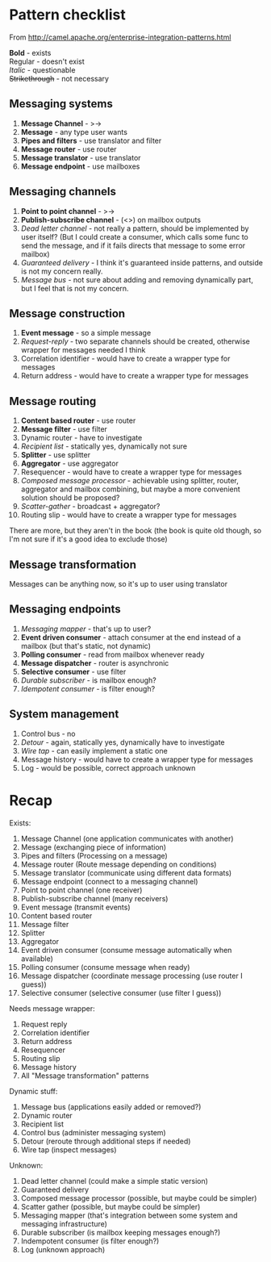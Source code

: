 # Pattern checklist

From <http://camel.apache.org/enterprise-integration-patterns.html>

**Bold** - exists  
Regular - doesn't exist  
*Italic* - questionable  
~~Strikethrough~~ - not necessary

## Messaging systems

1. **Message Channel** - >->
2. **Message** - any type user wants
3. **Pipes and filters** - use translator and filter
4. **Message router** - use router
5. **Message translator** - use translator
6. **Message endpoint** - use mailboxes

## Messaging channels

1. **Point to point channel** - >->
2. **Publish-subscribe channel** - (<>) on mailbox outputs
3. *Dead letter channel* - not really a pattern, should be implemented by user itself? (But I could create a consumer, which calls some func to send the message, and if it fails directs that message to some error mailbox)
4. *Guaranteed delivery* - I think it's guaranteed inside patterns, and outside is not my concern really.
5. *Message bus* - not sure about adding and removing dynamically part, but I feel that is not my concern.

## Message construction

1. **Event message** - so a simple message
2. *Request-reply* - two separate channels should be created, otherwise wrapper for messages needed I think
3. Correlation identifier - would have to create a wrapper type for messages
4. Return address - would have to create a wrapper type for messages

## Message routing

1. **Content based router** - use router
2. **Message filter** - use filter
3. Dynamic router - have to investigate
4. *Recipient list* - statically yes, dynamically not sure
5. **Splitter** - use splitter
6. **Aggregator** - use aggregator
7. Resequencer - would have to create a wrapper type for messages
8. *Composed message processor* - achievable using splitter, router, aggregator and mailbox combining, but maybe a more convenient solution should be proposed?
9. *Scatter-gather* - broadcast + aggregator?
10. Routing slip - would have to create a wrapper type for messages

There are more, but they aren't in the book (the book is quite old though, so I'm not sure if it's a good idea to exclude those)

## Message transformation

Messages can be anything now, so it's up to user using translator

## Messaging endpoints

1. *Messaging mapper* - that's up to user?
2. **Event driven consumer** - attach consumer at the end instead of a mailbox (but that's static, not dynamic)
3. **Polling consumer** - read from mailbox whenever ready
4. **Message dispatcher** - router is asynchronic
5. **Selective consumer** - use filter
6. *Durable subscriber* - is mailbox enough?
7. *Idempotent consumer* - is filter enough?

## System management

1. Control bus - no
2. *Detour* - again, statically yes, dynamically have to investigate
3. *Wire tap* - can easily implement a static one
4. Message history - would have to create a wrapper type for messages
5. Log - would be possible, correct approach unknown

# Recap

Exists:

1. Message Channel (one application communicates with another)
2. Message (exchanging piece of information)
3. Pipes and filters (Processing on a message)
4. Message router (Route message depending on conditions)
5. Message translator (communicate using different data formats)
6. Message endpoint (connect to a messaging channel)
7. Point to point channel (one receiver)
8. Publish-subscribe channel (many receivers)
9. Event message (transmit events)
10. Content based router
11. Message filter
12. Splitter
13. Aggregator
14. Event driven consumer (consume message automatically when available)
15. Polling consumer (consume message when ready)
16. Message dispatcher (coordinate message processing (use router I guess))
17. Selective consumer (selective consumer (use filter I guess))

Needs message wrapper:

1. Request reply
2. Correlation identifier
3. Return address
4. Resequencer
5. Routing slip
6. Message history
7. All "Message transformation" patterns

Dynamic stuff:

1. Message bus (applications easily added or removed?)
2. Dynamic router
3. Recipient list
4. Control bus (administer messaging system)
5. Detour (reroute through additional steps if needed)
6. Wire tap (inspect messages)

Unknown:

1. Dead letter channel (could make a simple static version)
2. Guaranteed delivery
3. Composed message processor (possible, but maybe could be simpler)
4. Scatter gather (possible, but maybe could be simpler)
5. Messaging mapper (that's integration between some system and messaging infrastructure)
6. Durable subscriber (is mailbox keeping messages enough?)
7. Indempotent consumer (is filter enough?)
8. Log (unknown approach)
